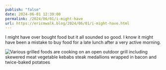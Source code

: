 ```yaml
---
publish: "false"
date: 2024-06-01 12:39:00
permalink: /2024/06/01/i-might-have
url: https://ericmwalk.blog/2024/06/01/i-might-have.html
---
```


I might have over bought food but it all sounded so good. I know it might have been a mistake to buy food for a late lunch after a very active morning.

![Various grilled foods are cooking on an open outdoor grill including skewered meat vegetable kebabs steak medallions wrapped in bacon and twice-baked potatoes](https://ericmwalk.blog/uploads/2024/img-0118.jpeg)